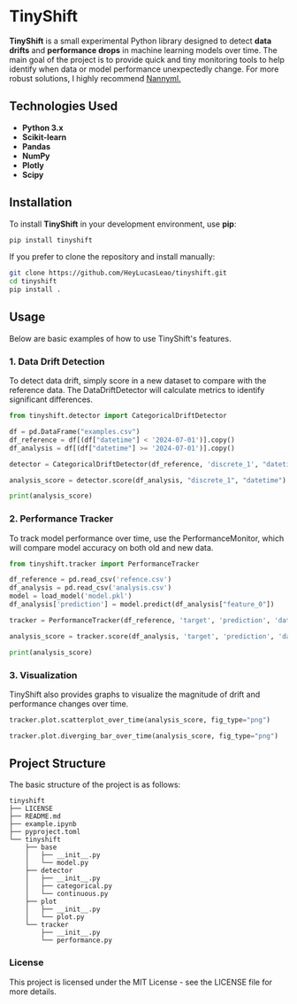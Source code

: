 # TinyShift

**TinyShift** is a small experimental Python library designed to detect **data drifts** and **performance drops** in machine learning models over time. The main goal of the project is to provide quick and tiny monitoring tools to help identify when data or model performance unexpectedly change.
For more robust solutions, I highly recommend [Nannyml.](https://github.com/NannyML/nannyml)

## Technologies Used

- **Python 3.x**
- **Scikit-learn**
- **Pandas**
- **NumPy**
- **Plotly**
- **Scipy**

## Installation

To install **TinyShift** in your development environment, use **pip**:


```bash
pip install tinyshift
```
If you prefer to clone the repository and install manually:
```bash
git clone https://github.com/HeyLucasLeao/tinyshift.git
cd tinyshift    
pip install .
```

## Usage
Below are basic examples of how to use TinyShift's features.
### 1. Data Drift Detection
To detect data drift, simply score in a new dataset to compare with the reference data. The DataDriftDetector will calculate metrics to identify significant differences.

```python
from tinyshift.detector import CategoricalDriftDetector

df = pd.DataFrame("examples.csv")
df_reference = df[(df["datetime"] < '2024-07-01')].copy()
df_analysis = df[(df["datetime"] >= '2024-07-01')].copy()

detector = CategoricalDriftDetector(df_reference, 'discrete_1', "datetime", "W", drift_limit='mad')

analysis_score = detector.score(df_analysis, "discrete_1", "datetime")

print(analysis_score)
```

### 2. Performance Tracker
To track model performance over time, use the PerformanceMonitor, which will compare model accuracy on both old and new data.
```python
from tinyshift.tracker import PerformanceTracker

df_reference = pd.read_csv('refence.csv')
df_analysis = pd.read_csv('analysis.csv')
model = load_model('model.pkl') 
df_analysis['prediction'] = model.predict(df_analysis["feature_0"])

tracker = PerformanceTracker(df_reference, 'target', 'prediction', 'datetime', "W")

analysis_score = tracker.score(df_analysis, 'target', 'prediction', 'datetime')

print(analysis_score)
```

### 3. Visualization
TinyShift also provides graphs to visualize the magnitude of drift and performance changes over time.
```python
tracker.plot.scatterplot_over_time(analysis_score, fig_type="png")

tracker.plot.diverging_bar_over_time(analysis_score, fig_type="png")
```

## Project Structure
The basic structure of the project is as follows:
```
tinyshift
├── LICENSE
├── README.md
├── example.ipynb
├── pyproject.toml
└── tinyshift
    ├── base
    │   ├── __init__.py
    │   └── model.py
    ├── detector
    │   ├── __init__.py
    │   ├── categorical.py
    │   └── continuous.py
    ├── plot
    │   ├── __init__.py
    │   └── plot.py
    └── tracker
        ├── __init__.py
        └── performance.py          
```

### License
This project is licensed under the MIT License - see the LICENSE file for more details.
